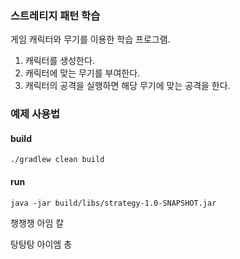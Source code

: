 ### 스트레티지 패턴 학습
게임 캐릭터와 무기를 이용한 학습 프로그램.

1. 캐릭터를 생성한다.
2. 캐릭터에 맞는 무기를 부여한다.
3. 캐릭터의 공격을 실행하면 해당 무기에 맞는 공격을 한다.

### 예제 사용법
#### build
``` ./gradlew clean build ```

#### run
``` java -jar build/libs/strategy-1.0-SNAPSHOT.jar ```

챙챙챙 아임 칼

탕탕탕 아이엠 총
